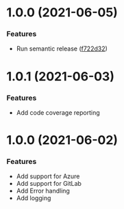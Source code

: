 # 1.0.0 (2021-06-05)


### Features

* Run semantic release ([f722d32](https://github.com/lachiejames/code-review-leaderboard/commit/f722d3269853f24338deb8fb997aec350acbc738))

# 1.0.1 (2021-06-03)

### Features

-   Add code coverage reporting

# 1.0.0 (2021-06-02)

### Features

-   Add support for Azure
-   Add support for GitLab
-   Add Error handling
-   Add logging
